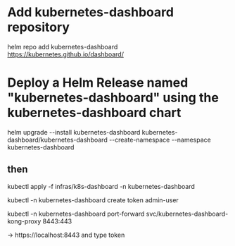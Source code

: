 # Add kubernetes-dashboard repository
helm repo add kubernetes-dashboard https://kubernetes.github.io/dashboard/
# Deploy a Helm Release named "kubernetes-dashboard" using the kubernetes-dashboard chart
helm upgrade --install kubernetes-dashboard kubernetes-dashboard/kubernetes-dashboard --create-namespace --namespace kubernetes-dashboard


## then
kubectl apply -f infras/k8s-dashboard -n kubernetes-dashboard

kubectl -n kubernetes-dashboard create token admin-user

kubectl -n kubernetes-dashboard port-forward svc/kubernetes-dashboard-kong-proxy 8443:443


-> https://localhost:8443 and type token
